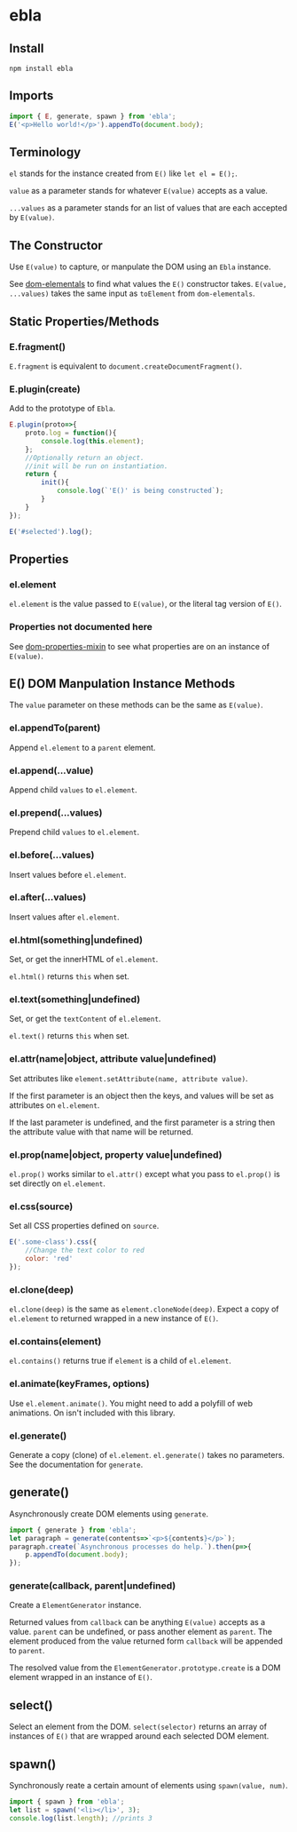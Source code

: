 ebla
====

Install
------

`npm install ebla`

Imports
-----

```javascript
import { E, generate, spawn } from 'ebla';
E('<p>Hello world!</p>').appendTo(document.body);
```

Terminology
---------

`el` stands for the instance created from `E()` like `let el = E();`.

`value` as a parameter stands for whatever `E(value)` accepts as a value.

`...values` as a parameter stands for an list of values that are each accepted by `E(value)`.


The Constructor
--------------

Use `E(value)` to capture, or manpulate the DOM using an `Ebla` instance.

See [dom-elementals](https://github.com/hollowdoor/dom_elementals) to find what values the `E()` constructor takes. `E(value, ...values)` takes the same input as `toElement` from `dom-elementals`.

Static Properties/Methods
------------

### E.fragment()

`E.fragment` is equivalent to `document.createDocumentFragment()`.

### E.plugin(create)

Add to the prototype of `Ebla`.

```javascript
E.plugin(proto=>{
    proto.log = function(){
        console.log(this.element);
    };
    //Optionally return an object.
    //init will be run on instantiation.
    return {
        init(){
            console.log(`'E()' is being constructed`);
        }
    }
});

E('#selected').log();
```

Properties
---------

### el.element

`el.element` is the value passed to `E(value)`, or the literal tag version of `E()`.

### Properties not documented here

See [dom-properties-mixin](https://github.com/hollowdoor/dom_properties_mixin) to see what properties are on an instance of `E(value)`.


E() DOM Manpulation Instance Methods
-----------------------

The `value` parameter on these methods can be the same as `E(value)`.

### el.appendTo(parent)

Append `el.element` to a `parent` element.

### el.append(...value)

Append child `values` to `el.element`.

### el.prepend(...values)

Prepend child `values` to `el.element`.

### el.before(...values)

Insert values before `el.element`.

### el.after(...values)

Insert values after `el.element`.

### el.html(something|undefined)

Set, or get the innerHTML of `el.element`.

`el.html()` returns `this` when set.

### el.text(something|undefined)

Set, or get the `textContent` of `el.element`.

`el.text()` returns `this` when set.

### el.attr(name|object, attribute value|undefined)

Set attributes like `element.setAttribute(name, attribute value)`.

If the first parameter is an object then the keys, and values will be set as attributes on `el.element`.

If the last parameter is undefined, and the first parameter is a string then the attribute value with that name will be returned.

### el.prop(name|object, property value|undefined)

`el.prop()` works similar to `el.attr()` except what you pass to `el.prop()` is set directly on `el.element`.

### el.css(source)

Set all CSS properties defined on `source`.

```javascript
E('.some-class').css({
    //Change the text color to red
    color: 'red'
});
```

### el.clone(deep)

`el.clone(deep)` is the same as `element.cloneNode(deep)`. Expect a copy of `el.element` to returned wrapped in a new instance of `E()`.

### el.contains(element)

`el.contains()` returns true if `element` is a child of `el.element`.

### el.animate(keyFrames, options)

Use `el.element.animate()`. You might need to add a polyfill of web animations. On isn't included with this library.

### el.generate()

Generate a copy (clone) of `el.element`. `el.generate()` takes no parameters. See the documentation for `generate`.

generate()
-------

Asynchronously create DOM elements using `generate`.

```javascript
import { generate } from 'ebla';
let paragraph = generate(contents=>`<p>${contents}</p>`);
paragraph.create(`Asynchronous processes do help.`).then(p=>{
    p.appendTo(document.body);
});
```

### generate(callback, parent|undefined)

Create a `ElementGenerator` instance.

Returned values from `callback` can be anything `E(value)` accepts as a value. `parent` can be undefined, or pass another element as `parent`. The element produced from the value returned form `callback` will be appended to `parent`.

The resolved value from the `ElementGenerator.prototype.create` is a DOM element wrapped in an instance of `E()`.

select()
------

Select an element from the DOM. `select(selector)` returns an array of instances of `E()` that are wrapped around each selected DOM element.

spawn()
-----

Synchronously reate a certain amount of elements using `spawn(value, num)`.

```javascript
import { spawn } from 'ebla';
let list = spawn('<li></li>', 3);
console.log(list.length); //prints 3
```
